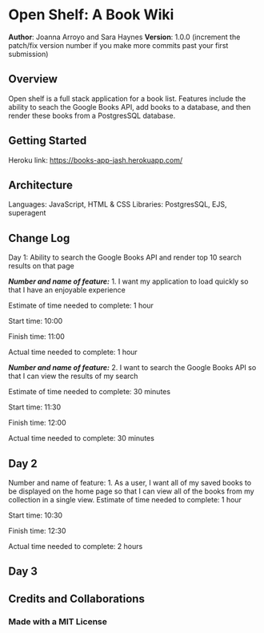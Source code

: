 # Open Shelf: A Book Wiki

**Author**: Joanna Arroyo and Sara Haynes
**Version**: 1.0.0 (increment the patch/fix version number if you make more commits past your first submission)

## Overview
Open shelf is a full stack application for a book list. Features include the ability to seach the Google Books API, add books to a database, and then render these books from a PostgresSQL database. 

## Getting Started
Heroku link: https://books-app-jash.herokuapp.com/

## Architecture
Languages: JavaScript, HTML & CSS
Libraries: PostgresSQL, EJS, superagent

## Change Log

Day 1:
Ability to search the Google Books API and render top 10 search results on that page

***Number and name of feature:*** 1. I want my application to load quickly so that I have an enjoyable experience

Estimate of time needed to complete: 1 hour

Start time: 10:00

Finish time: 11:00

Actual time needed to complete: 1 hour  

***Number and name of feature:*** 2. I want to search the Google Books API so that I can view the results of my search

Estimate of time needed to complete: 30 minutes

Start time: 11:30

Finish time: 12:00

Actual time needed to complete: 30 minutes  

## Day 2
Number and name of feature: 1. As a user, I want all of my saved books to be displayed on the home page so that I can view all of the books from my collection in a single view.
Estimate of time needed to complete: 1 hour

Start time: 10:30

Finish time: 12:30

Actual time needed to complete: 2 hours  


## Day 3



## Credits and Collaborations

### Made with a MIT License

